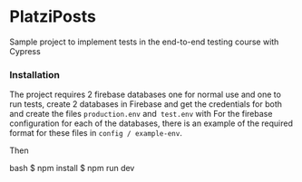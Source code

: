 # PlatziPosts

Sample project to implement tests in the end-to-end testing course with Cypress

### Installation

The project requires 2 firebase databases one for normal use and one to run tests, create 2 databases in Firebase and get the credentials for both and create the files `production.env` and` test.env` with For the firebase configuration for each of the databases, there is an example of the required format for these files in `config / example-env`.

Then

bash
$ npm install
$ npm run dev

